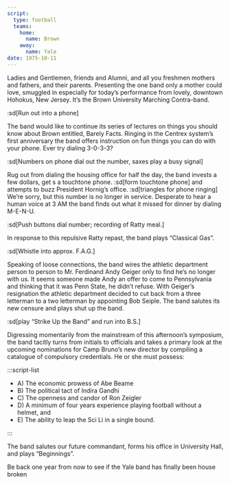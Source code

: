 ```yaml
---
script:
  type: football
  teams:
    home:
      name: Brown
    away:
      name: Yale
date: 1975-10-11
---
```


Ladies and Gentlemen, friends and Alumni, and all you freshmen mothers and fathers, and their parents. Presenting the one band only a mother could love, smuggled in especially for today’s performance from lovely, downtown Hohokus, New Jersey. It’s the Brown University Marching Contra-band.

:sd[Run out into a phone]

The band would like to continue its series of lectures on things you should know about Brown entitled, Barely Facts. Ringing in the Centrex system’s first anniversary the band offers instruction on fun things you can do with your phone. Ever try dialing 3-0-3-3?

:sd[Numbers on phone dial out the number, saxes play a busy signal]

Rug out from dialing the housing office for half the day, the band invests a few dollars, get s a touchtone phone. :sd[form touchtone phone] and attempts to buzz President Hornig’s office. :sd[triangles for phone ringing] We’re sorry, but this number is no longer in service. Desperate to hear a human voice at 3 AM the band finds out what it missed for dinner by dialing M-E-N-U.

:sd[Push buttons dial number; recording of Ratty meal.]

In response to this repulsive Ratty repast, the band plays “Classical Gas”.

:sd[Whistle into approx. F.A.G.]

Speaking of loose connections, the band wires the athletic department person to person to Mr. Ferdinand Andy Geiger only to find he’s no longer with us. It seems someone made Andy an offer to come to Pennsylvania and thinking that it was Penn State, he didn’t refuse. With Geiger’s resignation the athletic department decided to cut back from a three letterman to a two letterman by appointing Bob Seiple. The band salutes its new censure and plays shut up the band.

:sd[play “Strike Up the Band” and run into B.S.]

Digressing momentarily from the mainstream of this afternoon’s symposium, the band tacitly turns from initials to officials and takes a primary look at the upcoming nominations for Camp Bruno’s new director by compiling a catalogue of compulsory credentials. He or she must possess:

:::script-list

- A) The economic prowess of Abe Beame
- B) The political tact of Indira Gandhi
- C) The openness and candor of Ron Zeigler
- D) A minimum of four years experience playing football without a helmet, and
- E) The ability to leap the Sci Li in a single bound.

:::

The band salutes our future commandant, forms his office in University Hall, and plays “Beginnings”.

Be back one year from now to see if the Yale band has finally been house broken
